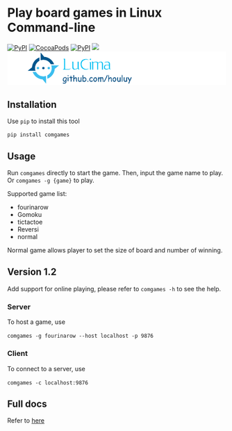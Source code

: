 # Play board games in Linux Command-line

[![PyPI](https://img.shields.io/pypi/pyversions/Django.svg?style=plastic)]()
[![CocoaPods](https://img.shields.io/cocoapods/l/AFNetworking.svg?style=plastic)]()
[![PyPI](https://img.shields.io/pypi/status/Django.svg?style=plastic)]()
[![](https://img.shields.io/badge/version-1.1-ff69b4.svg?style=plastic)]()
[![](https://github.com/houluy/logo/blob/master/Logo.png)]()

## Installation
Use `pip` to install this tool

    pip install comgames


## Usage
Run `comgames` directly to start the game. Then, input the game name to play.  
Or `comgames -g {game}` to play.

Supported game list:  

+ fourinarow
+ Gomoku
+ tictactoe
+ Reversi
+ normal

Normal game allows player to set the size of board and number of winning.

## Version 1.2
Add support for online playing, please refer to `comgames -h` to see the help.

### Server
To host a game, use  

`comgames -g fourinarow --host localhost -p 9876`

### Client
To connect to a server, use  

`comgames -c localhost:9876`

## Full docs
Refer to [here](http://chessboardm.readthedocs.io/en/latest/)
